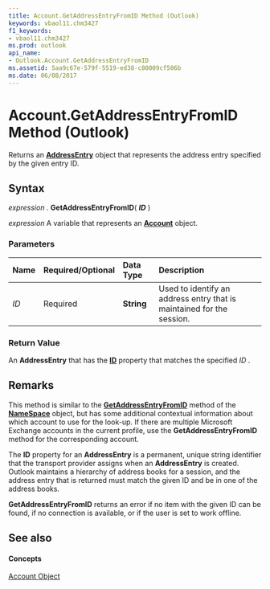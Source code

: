 ```yaml
---
title: Account.GetAddressEntryFromID Method (Outlook)
keywords: vbaol11.chm3427
f1_keywords:
- vbaol11.chm3427
ms.prod: outlook
api_name:
- Outlook.Account.GetAddressEntryFromID
ms.assetid: 5aa9c67e-579f-5519-ed38-c80009cf506b
ms.date: 06/08/2017
---
```



# Account.GetAddressEntryFromID Method (Outlook)

Returns an **[AddressEntry](addressentry-object-outlook.md)** object that represents the address entry specified by the given entry ID.


## Syntax

 _expression_ . **GetAddressEntryFromID**( **_ID_** )

 _expression_ A variable that represents an **[Account](account-object-outlook.md)** object.


### Parameters



|**Name**|**Required/Optional**|**Data Type**|**Description**|
|:-----|:-----|:-----|:-----|
| _ID_|Required| **String**|Used to identify an address entry that is maintained for the session.|

### Return Value

An **AddressEntry** that has the **[ID](addressentry-id-property-outlook.md)** property that matches the specified _ID_ .


## Remarks

This method is similar to the **[GetAddressEntryFromID](namespace-getaddressentryfromid-method-outlook.md)** method of the **[NameSpace](namespace-object-outlook.md)** object, but has some additional contextual information about which account to use for the look-up. If there are multiple Microsoft Exchange accounts in the current profile, use the **GetAddressEntryFromID** method for the corresponding account.

The **ID** property for an **AddressEntry** is a permanent, unique string identifier that the transport provider assigns when an **AddressEntry** is created. Outlook maintains a hierarchy of address books for a session, and the address entry that is returned must match the given ID and be in one of the address books.

 **GetAddressEntryFromID** returns an error if no item with the given ID can be found, if no connection is available, or if the user is set to work offline.


## See also


#### Concepts


[Account Object](account-object-outlook.md)


